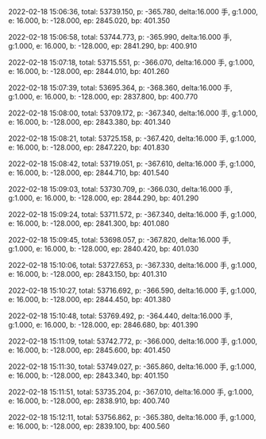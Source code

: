 2022-02-18 15:06:36, total: 53739.150, p: -365.780, delta:16.000 手, g:1.000, e: 16.000, b: -128.000, ep: 2845.020, bp: 401.350

2022-02-18 15:06:58, total: 53744.773, p: -365.990, delta:16.000 手, g:1.000, e: 16.000, b: -128.000, ep: 2841.290, bp: 400.910

2022-02-18 15:07:18, total: 53715.551, p: -366.070, delta:16.000 手, g:1.000, e: 16.000, b: -128.000, ep: 2844.010, bp: 401.260

2022-02-18 15:07:39, total: 53695.364, p: -368.360, delta:16.000 手, g:1.000, e: 16.000, b: -128.000, ep: 2837.800, bp: 400.770

2022-02-18 15:08:00, total: 53709.172, p: -367.340, delta:16.000 手, g:1.000, e: 16.000, b: -128.000, ep: 2843.380, bp: 401.340

2022-02-18 15:08:21, total: 53725.158, p: -367.420, delta:16.000 手, g:1.000, e: 16.000, b: -128.000, ep: 2847.220, bp: 401.830

2022-02-18 15:08:42, total: 53719.051, p: -367.610, delta:16.000 手, g:1.000, e: 16.000, b: -128.000, ep: 2844.710, bp: 401.540

2022-02-18 15:09:03, total: 53730.709, p: -366.030, delta:16.000 手, g:1.000, e: 16.000, b: -128.000, ep: 2844.290, bp: 401.290

2022-02-18 15:09:24, total: 53711.572, p: -367.340, delta:16.000 手, g:1.000, e: 16.000, b: -128.000, ep: 2841.300, bp: 401.080

2022-02-18 15:09:45, total: 53698.057, p: -367.820, delta:16.000 手, g:1.000, e: 16.000, b: -128.000, ep: 2840.420, bp: 401.030

2022-02-18 15:10:06, total: 53727.653, p: -367.330, delta:16.000 手, g:1.000, e: 16.000, b: -128.000, ep: 2843.150, bp: 401.310

2022-02-18 15:10:27, total: 53716.692, p: -366.590, delta:16.000 手, g:1.000, e: 16.000, b: -128.000, ep: 2844.450, bp: 401.380

2022-02-18 15:10:48, total: 53769.492, p: -364.440, delta:16.000 手, g:1.000, e: 16.000, b: -128.000, ep: 2846.680, bp: 401.390

2022-02-18 15:11:09, total: 53742.772, p: -366.000, delta:16.000 手, g:1.000, e: 16.000, b: -128.000, ep: 2845.600, bp: 401.450

2022-02-18 15:11:30, total: 53749.027, p: -365.860, delta:16.000 手, g:1.000, e: 16.000, b: -128.000, ep: 2843.340, bp: 401.150

2022-02-18 15:11:51, total: 53735.204, p: -367.010, delta:16.000 手, g:1.000, e: 16.000, b: -128.000, ep: 2838.910, bp: 400.740

2022-02-18 15:12:11, total: 53756.862, p: -365.380, delta:16.000 手, g:1.000, e: 16.000, b: -128.000, ep: 2839.100, bp: 400.560